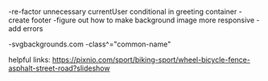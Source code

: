 -re-factor unnecessary currentUser conditional in greeting container
-create footer
-figure out how to make background image more responsive
-add errors

-svgbackgrounds.com
-class^="common-name"



helpful links:
https://pixnio.com/sport/biking-sport/wheel-bicycle-fence-asphalt-street-road?slideshow
